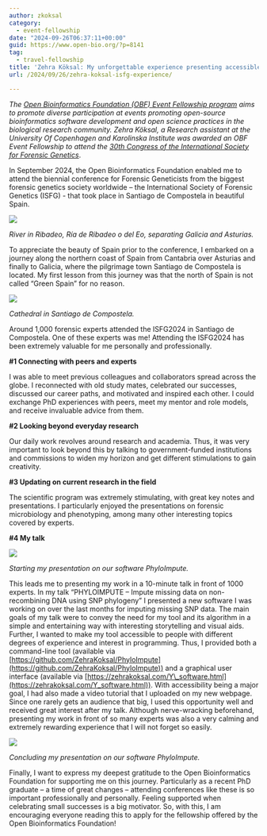 ```yaml
---
author: zkoksal
category:
  - event-fellowship
date: "2024-09-26T06:37:11+00:00"
guid: https://www.open-bio.org/?p=8141
tag:
  - travel-fellowship
title: 'Zehra Köksal: My unforgettable experience presenting accessible software to 1000 forensic experts'
url: /2024/09/26/zehra-koksal-isfg-experience/

---
```

_The_ [_Open Bioinformatics Foundation (OBF) Event Fellowship program_](/travel-awards) _aims to promote diverse participation at events promoting open-source bioinformatics software development and open science practices in the biological research community. Zehra Köksal, a Research assistant at_ _the University Of Copenhagen_ _and Karolinska Institute was awarded an OBF Event Fellowship to attend_ _the [30th Congress of the International Society for Forensic Genetics](https://isfg2024.com/)_.

In September 2024, the Open Bioinformatics Foundation enabled me to attend the biennial conference for Forensic Geneticists from the biggest forensic genetics society worldwide – the International Society of Forensic Genetics (ISFG) - that took place in Santiago de Compostela in beautiful Spain.

![](wp-content/uploads/2024/09/image-2.png)

_River in Ribadeo, Ría de Ribadeo o del Eo, separating Galicia and Asturias._

To appreciate the beauty of Spain prior to the conference, I embarked on a journey along the northern coast of Spain from Cantabria over Asturias and finally to Galicia, where the pilgrimage town Santiago de Compostela is located. My first lesson from this journey was that the north of Spain is not called “Green Spain” for no reason.

![](wp-content/uploads/2024/09/image-3.png)

_Cathedral in Santiago de Compostela._

Around 1,000 forensic experts attended the ISFG2024 in Santiago de Compostela. One of these experts was me! Attending the ISFG2024 has been extremely valuable for me personally and professionally.

**#1 Connecting with peers and experts**

I was able to meet previous colleagues and collaborators spread across the globe. I reconnected with old study mates, celebrated our successes, discussed our career paths, and motivated and inspired each other. I could exchange PhD experiences with peers, meet my mentor and role models, and receive invaluable advice from them.

**#2 Looking beyond everyday research**

Our daily work revolves around research and academia. Thus, it was very important to look beyond this by talking to government-funded institutions and commissions to widen my horizon and get different stimulations to gain creativity.

**#3 Updating on current research in the field**

The scientific program was extremely stimulating, with great key notes and presentations. I particularly enjoyed the presentations on forensic microbiology and phenotyping, among many other interesting topics covered by experts.

**#4 My talk**

![](wp-content/uploads/2024/09/image.png)

_Starting my presentation on our software PhyloImpute._

This leads me to presenting my work in a 10-minute talk in front of 1000 experts. In my talk “PHYLOIMPUTE – Impute missing data on non-recombining DNA using SNP phylogeny” I presented a new software I was working on over the last months for imputing missing SNP data. The main goals of my talk were to convey the need for my tool and its algorithm in a simple and entertaining way with interesting storytelling and visual aids. Further, I wanted to make my tool accessible to people with different degrees of experience and interest in programming. Thus, I provided both a command-line tool (available via [https://github.com/ZehraKoksal/PhyloImpute](https://github.com/ZehraKoksal/PhyloImpute)) and a graphical user interface (available via [https://zehrakoksal.com/Y\_software.html](https://zehrakoksal.com/Y_software.html)). With accessibility being a major goal, I had also made a video tutorial that I uploaded on my new webpage. Since one rarely gets an audience that big, I used this opportunity well and received great interest after my talk. Although nerve-wracking beforehand, presenting my work in front of so many experts was also a very calming and extremely rewarding experience that I will not forget so easily.

![](wp-content/uploads/2024/09/image-1.png)

_Concluding my presentation on our software PhyloImpute._

Finally, I want to express my deepest gratitude to the Open Bioinformatics Foundation for supporting me on this journey. Particularly as a recent PhD graduate – a time of great changes – attending conferences like these is so important professionally and personally. Feeling supported when celebrating small successes is a big motivator. So, with this, I am encouraging everyone reading this to apply for the fellowship offered by the Open Bioinformatics Foundation!
